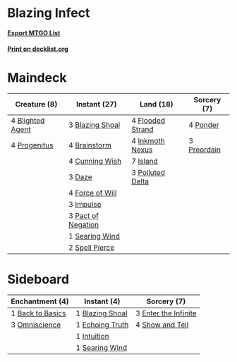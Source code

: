 # Blazing Infect

#### [Export MTGO List](../collection/Blazing%20Infect/Blazing%20Infect.txt)
#### [Print on decklist.org](http://decklist.org/?deckmain=3%09Blazing%20Shoal%0A4%09Blighted%20Agent%0A4%09Brainstorm%0A4%09Cunning%20Wish%0A3%09Daze%0A4%09Flooded%20Strand%0A4%09Force%20of%20Will%0A3%09Impulse%0A4%09Inkmoth%20Nexus%0A7%09Island%0A3%09Pact%20of%20Negation%0A3%09Polluted%20Delta%0A4%09Ponder%0A3%09Preordain%0A4%09Progenitus%0A1%09Searing%20Wind%0A2%09Spell%20Pierce&deckside=1%09Back%20to%20Basics%0A1%09Blazing%20Shoal%0A1%09Echoing%20Truth%0A3%09Enter%20the%20Infinite%0A1%09Intuition%0A3%09Omniscience%0A1%09Searing%20Wind%0A4%09Show%20and%20Tell)
# Maindeck

|                                       Creature (8)                                        |                                        Instant (27)                                         |                                         Land (18)                                         |                                     Sorcery (7)                                      |
|-------------------------------------------------------------------------------------------|---------------------------------------------------------------------------------------------|-------------------------------------------------------------------------------------------|--------------------------------------------------------------------------------------|
|4 [Blighted Agent](http://gatherer.wizards.com/Pages/Card/Details.aspx?multiverseid=214383)|3 [Blazing Shoal](http://gatherer.wizards.com/Pages/Card/Details.aspx?multiverseid=74441)    |4 [Flooded Strand](http://gatherer.wizards.com/Pages/Card/Details.aspx?multiverseid=405098)|4 [Ponder](http://gatherer.wizards.com/Pages/Card/Details.aspx?multiverseid=451051)   |
|4 [Progenitus](http://gatherer.wizards.com/Pages/Card/Details.aspx?multiverseid=179496)    |4 [Brainstorm](http://gatherer.wizards.com/Pages/Card/Details.aspx?multiverseid=3897)        |4 [Inkmoth Nexus](http://gatherer.wizards.com/Pages/Card/Details.aspx?multiverseid=213731) |3 [Preordain](http://gatherer.wizards.com/Pages/Card/Details.aspx?multiverseid=405347)|
|                                                                                           |4 [Cunning Wish](http://gatherer.wizards.com/Pages/Card/Details.aspx?multiverseid=34400)     |7 [Island](http://gatherer.wizards.com/Pages/Card/Details.aspx?multiverseid=439857)        |                                                                                      |
|                                                                                           |3 [Daze](http://gatherer.wizards.com/Pages/Card/Details.aspx?multiverseid=189255)            |3 [Polluted Delta](http://gatherer.wizards.com/Pages/Card/Details.aspx?multiverseid=405104)|                                                                                      |
|                                                                                           |4 [Force of Will](http://gatherer.wizards.com/Pages/Card/Details.aspx?multiverseid=3107)     |                                                                                           |                                                                                      |
|                                                                                           |3 [Impulse](http://gatherer.wizards.com/Pages/Card/Details.aspx?multiverseid=446087)         |                                                                                           |                                                                                      |
|                                                                                           |3 [Pact of Negation](http://gatherer.wizards.com/Pages/Card/Details.aspx?multiverseid=442057)|                                                                                           |                                                                                      |
|                                                                                           |1 [Searing Wind](http://gatherer.wizards.com/Pages/Card/Details.aspx?multiverseid=45397)     |                                                                                           |                                                                                      |
|                                                                                           |2 [Spell Pierce](http://gatherer.wizards.com/Pages/Card/Details.aspx?multiverseid=425876)    |                                                                                           |                                                                                      |


# Sideboard

|                                      Enchantment (4)                                      |                                       Instant (4)                                        |                                          Sorcery (7)                                          |
|-------------------------------------------------------------------------------------------|------------------------------------------------------------------------------------------|-----------------------------------------------------------------------------------------------|
|1 [Back to Basics](http://gatherer.wizards.com/Pages/Card/Details.aspx?multiverseid=456642)|1 [Blazing Shoal](http://gatherer.wizards.com/Pages/Card/Details.aspx?multiverseid=74441) |3 [Enter the Infinite](http://gatherer.wizards.com/Pages/Card/Details.aspx?multiverseid=366411)|
|3 [Omniscience](http://gatherer.wizards.com/Pages/Card/Details.aspx?multiverseid=288937)   |1 [Echoing Truth](http://gatherer.wizards.com/Pages/Card/Details.aspx?multiverseid=405212)|4 [Show and Tell](http://gatherer.wizards.com/Pages/Card/Details.aspx?multiverseid=416878)     |
|                                                                                           |1 [Intuition](http://gatherer.wizards.com/Pages/Card/Details.aspx?multiverseid=4707)      |                                                                                               |
|                                                                                           |1 [Searing Wind](http://gatherer.wizards.com/Pages/Card/Details.aspx?multiverseid=45397)  |                                                                                               |

